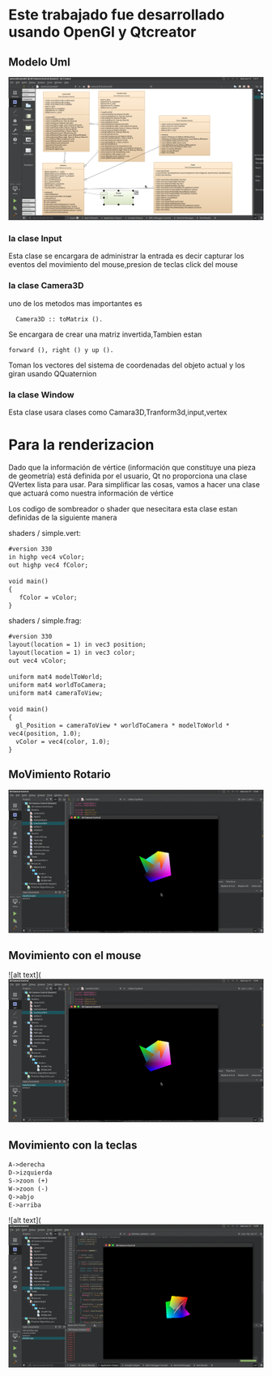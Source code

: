 # Este trabajado fue desarrollado usando OpenGl y Qtcreator

## Modelo Uml
![alt text](https://github.com/Alg0r1thmic/Computer-Graphics/blob/master/3DCamera-Control/images/model.png)

### la clase Input 
  Esta clase se encargara de administrar la entrada es decir capturar los eventos del movimiento del mouse,presion de teclas click del mouse 
### la clase Camera3D
uno de los  metodos mas importantes es 
```
  Camera3D :: toMatrix ().
```
Se encargara de crear una matriz invertida,Tambien estan 
```
forward (), right () y up ().
```
 Toman los vectores del sistema de coordenadas del objeto actual y los giran usando  QQuaternion
### la clase Window 
Esta clase usara clases como Camara3D,Tranform3d,input,vertex

# Para la renderizacion 

Dado que la información de vértice (información que constituye una pieza de geometría) está definida por el usuario, Qt no proporciona una clase QVertex lista para usar. Para simplificar las cosas, vamos a hacer una clase que actuará como nuestra información de vértice

Los codigo de sombreador o shader que nesecitara esta clase estan definidas de la siguiente manera


shaders / simple.vert:

```
#version 330
in highp vec4 vColor;
out highp vec4 fColor;

void main()
{
   fColor = vColor;
}
```
shaders / simple.frag:

```
#version 330
layout(location = 1) in vec3 position;
layout(location = 1) in vec3 color;
out vec4 vColor;

uniform mat4 modelToWorld;
uniform mat4 worldToCamera;
uniform mat4 cameraToView;

void main()
{
  gl_Position = cameraToView * worldToCamera * modelToWorld * vec4(position, 1.0);
  vColor = vec4(color, 1.0);
}

```
## MoVimiento Rotario 
![alt text](https://github.com/Alg0r1thmic/Computer-Graphics/blob/master/3DCamera-Control/images/rotate.gif)

## Movimiento con el mouse
![alt text](![alt text](https://github.com/Alg0r1thmic/Computer-Graphics/blob/master/3DCamera-Control/images/rotate.gif)



## Movimiento con la teclas 
```
A->derecha
D->izquierda
S->zoon (+)
W->zoon (-)
Q->abjo 
E->arriba
```
![alt text](![alt text](https://github.com/Alg0r1thmic/Computer-Graphics/blob/master/3DCamera-Control/images/moveWithKey.gif)

